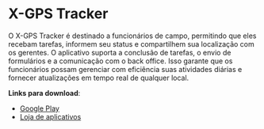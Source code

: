 # X-GPS Tracker

O X-GPS Tracker é destinado a funcionários de campo, permitindo que eles recebam tarefas, informem seu status e compartilhem sua localização com os gerentes. O aplicativo suporta a conclusão de tarefas, o envio de formulários e a comunicação com o back office. Isso garante que os funcionários possam gerenciar com eficiência suas atividades diárias e fornecer atualizações em tempo real de qualquer local.

**Links para download**:

- [Google Play](https://play.google.com/store/apps/details?id=com.navixy.xgps.tracker)
- [Loja de aplicativos](https://apps.apple.com/app/x-gps-tracker/id1612047534)